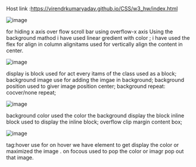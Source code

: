 Host link :https://virendrkumaryadav.github.io/CSS/w3_hw/index.html

![image](https://github.com/VirendrKumarYadav/CSS/assets/87600216/d83d97ed-cb10-48fe-9510-8121cce24a3a)

for hiding x axis over flow scroll bar using overflow-x axis
Using the background mathod i have used linear gredient with color ;
i have used the flex for align in column
alignitams used for vertically align the content in center.

![image](https://github.com/VirendrKumarYadav/CSS/assets/87600216/4b973c75-9013-4a37-8029-4946849f1a63)

display is block used for act every itams of the class used as a block;
background image use for adding the imgae in background;
background position used to giver image position center;
background repeat: cocver/none repeat;

![image](https://github.com/VirendrKumarYadav/CSS/assets/87600216/7f36c7c5-8b4a-449a-8843-e5e825839a36)

background color used the color the background
display the block inline block used to display the inline block;
overflow clip margin content box;

![image](https://github.com/VirendrKumarYadav/CSS/assets/87600216/4c9bffa4-c5ed-477a-8799-5a51fa1e7c6c)

tag:hover use for on hover we have element to get display the color or maximized the image .
on focous used to pop the color or imagr pop out that image.
